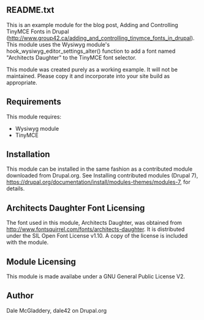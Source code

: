 README.txt
----------

This is an example module for the blog post, Adding and Controlling TinyMCE
Fonts in Drupal (http://www.group42.ca/adding_and_controlling_tinymce_fonts_in_drupal).
This module uses the Wysiwyg module's hook_wysiwyg_editor_settings_alter()
function to add a font named "Architects Daughter" to the TinyMCE font selector.

This module was created purely as a working example. It will not
be maintained. Please copy it and incorporate into your site build as
appropriate.


Requirements
------------

This module requires:
* Wysiwyg module
* TinyMCE

Installation
------------

This module can be installed in the same fashion as a contributed module
downloaded from Drupal.org. See Installing contributed modules (Drupal 7),
https://drupal.org/documentation/install/modules-themes/modules-7, for details.


Architects Daughter Font Licensing
----------------------------------

The font used in this module, Architects Daughter, was obtained from
http://www.fontsquirrel.com/fonts/architects-daughter. It is distributed under
the SIL Open Font License v1.10. A copy of the license is included with the
module.


Module Licensing
----------------

This module is made availabe under a GNU General Public License V2.


Author
------
Dale McGladdery,
dale42 on Drupal.org
